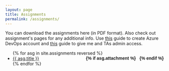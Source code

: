 ```yaml
---
layout: page
title: Assignments
permalink: /assignments/
---
```


You can download the assignments here (in PDF format). Also check out assignment's pages for any additional info.
Use [this](../static_files/docs/AzureDevOpsAccount.pdf) guide to create Azure DevOps account and [this](../static_files/docs/AdminAccess.pdf) guide to give me and TAs admin access.

<ul id="archive">
{% for asg in site.assignments reversed %}
      <li class="archiveposturl" style="background: transparent">
        <span><a href="{{ asg.url | prepend: site.baseurl}}">{{ asg.title }}</a></span>
<strong style="font-size:100%; font-family: 'Titillium Web', sans-serif; float:right">
<a title="Download problems (pdf)" href="{{ asg.pdf | prepend: site.baseurl }}"><i class="fas fa-file-pdf"></i></a> 
{% if asg.attachment %}
&nbsp; <a title="Download attachments (zip)" href="{{ asg.attachment | prepend: site.baseurl }}"><i class="fas fa-file-archive"></i></a>
{% endif %}
</strong> 
      </li>
{% endfor %}
</ul>